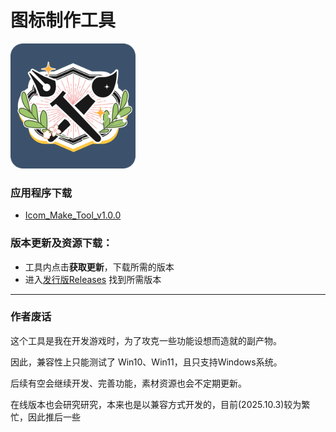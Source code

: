 # 图标制作工具
<img wiidth="200" height="200" src="https://github.com/kumame/IconMakeTool/blob/main/logo.png" alt="IconMakeTool">

### 应用程序下载
- [Icom_Make_Tool_v1.0.0](https://github.com/kumame/IconMakeTool/releases/download/app/Icom_Make_Tool_v1.0.0.zip)

### 版本更新及资源下载：
- 工具内点击**获取更新**，下载所需的版本
- 进入[发行版Releases](https://github.com/kumame/IconMakeTool/releases) 找到所需版本


--------

### 作者废话
这个工具是我在开发游戏时，为了攻克一些功能设想而造就的副产物。

因此，兼容性上只能测试了 Win10、Win11，且只支持Windows系统。


后续有空会继续开发、完善功能，素材资源也会不定期更新。

在线版本也会研究研究，本来也是以兼容方式开发的，目前(2025.10.3)较为繁忙，因此推后一些


